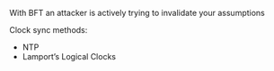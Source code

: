 With BFT an attacker is actively trying to invalidate your assumptions





Clock sync methods:

* NTP
* Lamport’s Logical Clocks




